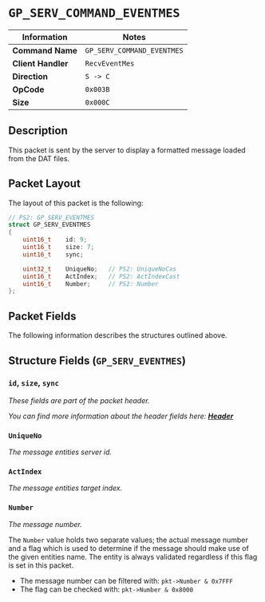 # `GP_SERV_COMMAND_EVENTMES`

| Information               | Notes |
|---                        |---    |
| **Command Name**          | `GP_SERV_COMMAND_EVENTMES` |
| **Client Handler**        | `RecvEventMes` |
| **Direction**             | `S -> C` |
| **OpCode**                | `0x003B` |
| **Size**                  | `0x000C` |

## Description

This packet is sent by the server to display a formatted message loaded from the DAT files.

## Packet Layout

The layout of this packet is the following:

```cpp
// PS2: GP_SERV_EVENTMES
struct GP_SERV_EVENTMES
{
    uint16_t    id: 9;
    uint16_t    size: 7;
    uint16_t    sync;

    uint32_t    UniqueNo;   // PS2: UniqueNoCas
    uint16_t    ActIndex;   // PS2: ActIndexCast
    uint16_t    Number;     // PS2: Number
};
```

## Packet Fields

The following information describes the structures outlined above.

## Structure Fields (`GP_SERV_EVENTMES`)

### `id`, `size`, `sync`

_These fields are part of the packet header._

_You can find more information about the header fields here: [**Header**](/world/HEADER.md)_

### `UniqueNo`

_The message entities server id._

### `ActIndex`

_The message entities target index._

### `Number`

_The message number._

The `Number` value holds two separate values; the actual message number and a flag which is used to determine if the message should make use of the given entities name. The entity is always validated regardless if this flag is set in this packet.

  - The message number can be filtered with: `pkt->Number & 0x7FFF`
  - The flag can be checked with: `pkt->Number & 0x8000`
